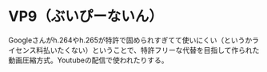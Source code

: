# VP9（ぶいぴーないん）
Googleさんがh.264やh.265が特許で固められすぎてて使いにくい（というかライセンス料払いたくない）ということで、特許フリーな代替を目指して作られた動画圧縮方式。Youtubeの配信で使われたりする。